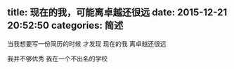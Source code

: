 title: 现在的我，可能离卓越还很远
date: 2015-12-21 20:52:50
categories: 简述
  --- 


当我想要写一份简历的时候
才发现
现在的我
离卓越还很远

我并不够优秀
我在一个不出名的学校
